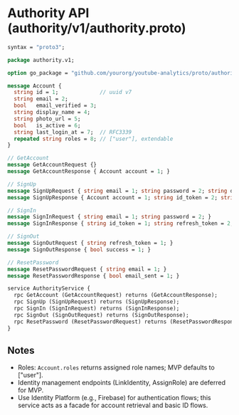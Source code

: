 # Authority API (authority/v1/authority.proto)

```protobuf
syntax = "proto3";

package authority.v1;

option go_package = "github.com/yourorg/youtube-analytics/proto/authority/v1;authorityv1";

message Account {
  string id = 1;             // uuid v7
  string email = 2;
  bool   email_verified = 3;
  string display_name = 4;
  string photo_url = 5;
  bool   is_active = 6;
  string last_login_at = 7;  // RFC3339
  repeated string roles = 8; // ["user"], extendable
}

// GetAccount
message GetAccountRequest {}
message GetAccountResponse { Account account = 1; }

// SignUp
message SignUpRequest { string email = 1; string password = 2; string display_name = 3; }
message SignUpResponse { Account account = 1; string id_token = 2; string refresh_token = 3; }

// SignIn
message SignInRequest { string email = 1; string password = 2; }
message SignInResponse { string id_token = 1; string refresh_token = 2; int64 expires_in = 3; }

// SignOut
message SignOutRequest { string refresh_token = 1; }
message SignOutResponse { bool success = 1; }

// ResetPassword
message ResetPasswordRequest { string email = 1; }
message ResetPasswordResponse { bool email_sent = 1; }

service AuthorityService {
  rpc GetAccount (GetAccountRequest) returns (GetAccountResponse);
  rpc SignUp (SignUpRequest) returns (SignUpResponse);
  rpc SignIn (SignInRequest) returns (SignInResponse);
  rpc SignOut (SignOutRequest) returns (SignOutResponse);
  rpc ResetPassword (ResetPasswordRequest) returns (ResetPasswordResponse);
}
```

## Notes

- Roles: `Account.roles` returns assigned role names; MVP defaults to ["user"].
- Identity management endpoints (LinkIdentity, AssignRole) are deferred for MVP.
- Use Identity Platform (e.g., Firebase) for authentication flows; this service acts as a facade for account retrieval and basic ID flows.
